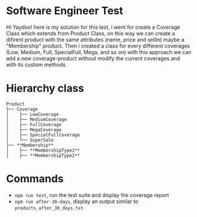 # Software Engineer Test

Hi Yaydoo! here is my solution for this test, i went for create a Coverage Class which extends from 
Product Class, on this way we can create a difirent product with the same attributes (name, price and sellIn) maybe a "Membership" product. Then i created a class for every different coverages (Low, Medium, Full, SpecialFull, Mega, and so on) with this approach we can add a new coverage-product without modify the current coverages and with its custom methods.

# Hierarchy class

```
Product
├── Coverage
│    ├── LowCoverage
│    ├── MediumCoverage
│    ├── FullCoverage
│    ├── MegaCoverage
│    ├── SpecialFullCoverage
│    └── SuperSale
├── **Membership**
│    ├── **MembershipType1**
│    ├── **MembershipType2**
```

# Commands

- `npm run test`, run the test suite and display the coverage report
- `npm run after-30-days`, display an output similar to `products_after_30_days.txt`
